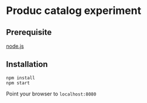 Produc catalog experiment
============

Prerequisite
-----------
[node.js](https://nodejs.org/)

Installation
------------
```
npm install
npm start
```
Point your browser to ```localhost:8080```


